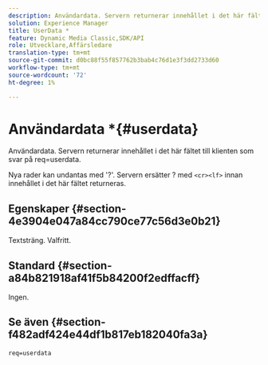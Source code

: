 ```yaml
---
description: Användardata. Servern returnerar innehållet i det här fältet till klienten som svar på req=userdata.
solution: Experience Manager
title: UserData *
feature: Dynamic Media Classic,SDK/API
role: Utvecklare,Affärsledare
translation-type: tm+mt
source-git-commit: d0bc88f55f857762b3bab4c76d1e3f3dd2733d60
workflow-type: tm+mt
source-wordcount: '72'
ht-degree: 1%

---
```



# Användardata *{#userdata}

Användardata. Servern returnerar innehållet i det här fältet till klienten som svar på req=userdata.

Nya rader kan undantas med &#39;?&#39;. Servern ersätter ? med `<cr><lf>` innan innehållet i det här fältet returneras.

## Egenskaper {#section-4e3904e047a84cc790ce77c56d3e0b21}

Textsträng. Valfritt.

## Standard {#section-a84b821918af41f5b84200f2edffacff}

Ingen.

## Se även {#section-f482adf424e44df1b817eb182040fa3a}

`req=userdata`
